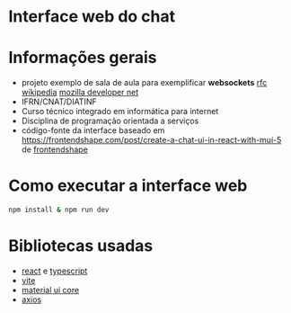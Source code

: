 # Interface web do chat

# Informações gerais

- projeto exemplo de sala de aula para exemplificar **websockets** [rfc](https://datatracker.ietf.org/doc/html/rfc6455) [wikipedia](https://en.wikipedia.org/wiki/WebSocket) [mozilla developer net](https://developer.mozilla.org/pt-BR/docs/Web/API/WebSocket)
- IFRN/CNAT/DIATINF
- Curso técnico integrado em informática para internet
- Disciplina de programação orientada a serviços
- código-fonte da interface baseado em https://frontendshape.com/post/create-a-chat-ui-in-react-with-mui-5 de [frontendshape](https://frontendshape.com/)

# Como executar a interface web

```bash
npm install & npm run dev
```

# Bibliotecas usadas
- [react](https://react.dev/) e [typescript](https://www.typescriptlang.org/)
- [vite](https://vitejs.dev/)
- [material ui core](https://mui.com/material-ui/)
- [axios](https://axios-http.com/)